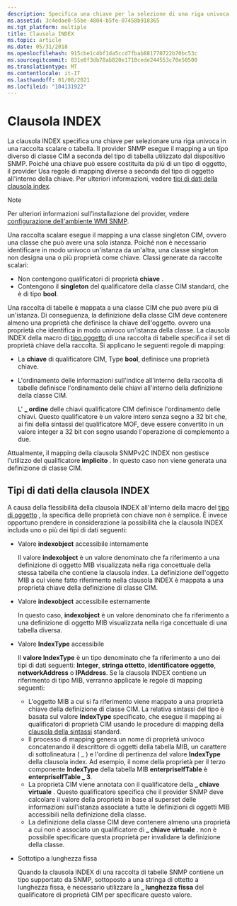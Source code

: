 ```yaml
---
description: Specifica una chiave per la selezione di una riga univoca in una raccolta scalare o tabella.
ms.assetid: 3c4edae0-55be-4804-b5fe-07458b918365
ms.tgt_platform: multiple
title: Clausola INDEX
ms.topic: article
ms.date: 05/31/2018
ms.openlocfilehash: 915cbe1c4bf1da5ccd7fbab881770722b70bc53c
ms.sourcegitcommit: 831e8f3db78ab820e1710cede244553c70e50500
ms.translationtype: MT
ms.contentlocale: it-IT
ms.lasthandoff: 01/08/2021
ms.locfileid: "104131922"
---
```

# <a name="index-clause"></a>Clausola INDEX

La clausola INDEX specifica una chiave per selezionare una riga univoca in una raccolta scalare o tabella. Il provider SNMP esegue il mapping a un tipo diverso di classe CIM a seconda del tipo di tabella utilizzato dal dispositivo SNMP. Poiché una chiave può essere costituita da più di un tipo di oggetto, il provider Usa regole di mapping diverse a seconda del tipo di oggetto all'interno della chiave. Per ulteriori informazioni, vedere [tipi di dati della clausola index](#index-clause-data-types).

> [!Note]  
> Per ulteriori informazioni sull'installazione del provider, vedere [configurazione dell'ambiente WMI SNMP](setting-up-the-wmi-snmp-environment.md).

 

Una raccolta scalare esegue il mapping a una classe singleton CIM, ovvero una classe che può avere una sola istanza. Poiché non è necessario identificare in modo univoco un'istanza da un'altra, una classe singleton non designa una o più proprietà come chiave. Classi generate da raccolte scalari:

-   Non contengono qualificatori di proprietà **chiave** .
-   Contengono il **singleton** del qualificatore della classe CIM standard, che è di tipo **bool**.

Una raccolta di tabelle è mappata a una classe CIM che può avere più di un'istanza. Di conseguenza, la definizione della classe CIM deve contenere almeno una proprietà che definisce la chiave dell'oggetto. ovvero una proprietà che identifica in modo univoco un'istanza della classe. La clausola INDEX della macro di [tipo oggetto](object-type-macro.md) di una raccolta di tabelle specifica il set di proprietà chiave della raccolta. Si applicano le seguenti regole di mapping:

-   La **chiave** di qualificatore CIM, Type **bool**, definisce una proprietà chiave.
-   L'ordinamento delle informazioni sull'indice all'interno della raccolta di tabelle definisce l'ordinamento delle chiavi all'interno della definizione della classe CIM.

    L' **\_ ordine** delle chiavi qualificatore CIM definisce l'ordinamento delle chiavi. Questo qualificatore è un valore intero senza segno a 32 bit che, ai fini della sintassi del qualificatore MOF, deve essere convertito in un valore integer a 32 bit con segno usando l'operazione di complemento a due.

Attualmente, il mapping della clausola SNMPv2C INDEX non gestisce l'utilizzo del qualificatore **implicito** . In questo caso non viene generata una definizione di classe CIM.

## <a name="index-clause-data-types"></a>Tipi di dati della clausola INDEX

A causa della flessibilità della clausola INDEX all'interno della macro del [tipo di oggetto](object-type-macro.md) , la specifica delle proprietà con chiave non è semplice. È invece opportuno prendere in considerazione la possibilità che la clausola INDEX includa uno o più dei tipi di dati seguenti:

-   Valore **indexobject** accessibile internamente

    Il valore **indexobject** è un valore denominato che fa riferimento a una definizione di oggetto MIB visualizzata nella riga concettuale della stessa tabella che contiene la clausola index. La definizione dell'oggetto MIB a cui viene fatto riferimento nella clausola INDEX è mappata a una proprietà chiave della definizione di classe CIM.

-   Valore **indexobject** accessibile esternamente

    In questo caso, **indexobject** è un valore denominato che fa riferimento a una definizione di oggetto MIB visualizzata nella riga concettuale di una tabella diversa.

-   Valore **IndexType** accessibile

    Il **valore IndexType** è un tipo denominato che fa riferimento a uno dei tipi di dati seguenti: **Integer**, **stringa ottetto**, **identificatore oggetto**, **networkAddress** o **IPAddress**. Se la clausola INDEX contiene un riferimento di tipo MIB, verranno applicate le regole di mapping seguenti:

    -   L'oggetto MIB a cui si fa riferimento viene mappato a una proprietà chiave della definizione di classe CIM. La relativa sintassi del tipo è basata sul valore **IndexType** specificato, che esegue il mapping ai qualificatori di proprietà CIM usando le procedure di mapping della [clausola della sintassi](syntax-clause.md) standard.
    -   Il processo di mapping genera un nome di proprietà univoco concatenando il descrittore di oggetti della tabella MIB, un carattere di sottolineatura ( \_ ) e l'ordine di pertinenza del valore **IndexType** della clausola index. Ad esempio, il nome della proprietà per il terzo componente **IndexType** della tabella MIB **enterpriseIfTable** è **enterpriseIfTable \_ 3**.
    -   La proprietà CIM viene annotata con il qualificatore della **\_ chiave virtuale** . Questo qualificatore specifica che il provider SNMP deve calcolare il valore della proprietà in base al superset delle informazioni sull'istanza associate a tutte le definizioni di oggetti MIB accessibili nella definizione della classe.
    -   La definizione della classe CIM deve contenere almeno una proprietà a cui non è associato un qualificatore di **\_ chiave virtuale** . non è possibile specificare questa proprietà per invalidare la definizione della classe.

-   Sottotipo a lunghezza fissa

    Quando la clausola INDEX di una raccolta di tabelle SNMP contiene un tipo supportato da SNMP, sottoposto a una stringa di ottetto a lunghezza fissa, è necessario utilizzare la **\_ lunghezza fissa** del qualificatore di proprietà CIM per specificare questo valore.

 

 



